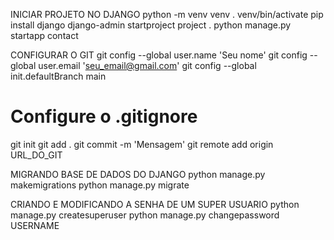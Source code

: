 INICIAR PROJETO NO DJANGO
python -m venv venv
. venv/bin/activate
pip install django
django-admin startproject project .
python manage.py startapp contact

CONFIGURAR O GIT
git config --global user.name 'Seu nome'
git config --global user.email 'seu_email@gmail.com'
git config --global init.defaultBranch main
# Configure o .gitignore
git init
git add .
git commit -m 'Mensagem'
git remote add origin URL_DO_GIT

MIGRANDO BASE DE DADOS DO DJANGO
python manage.py makemigrations
python manage.py migrate

CRIANDO E MODIFICANDO A SENHA DE UM SUPER USUARIO
python manage.py createsuperuser
python manage.py changepassword USERNAME